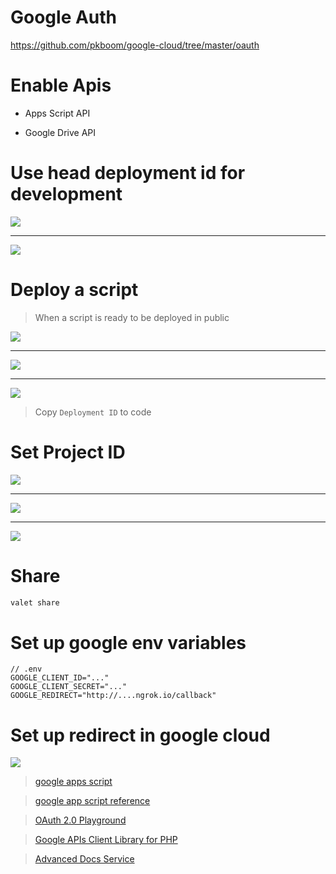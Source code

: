 # Google Auth

https://github.com/pkboom/google-cloud/tree/master/oauth

# Enable Apis

- Apps Script API

- Google Drive API

# Use head deployment id for development

<img src="images/test_deployment1.png" />

---

<img src="images/test_deployment2-1.png" />

# Deploy a script

> When a script is ready to be deployed in public

<img src="images/deploy1.png" />

---

<img src="images/deploy2-1.png" />

---

<img src="images/deploy3.png" />

> Copy `Deployment ID` to code

# Set Project ID

<img src="images/project1.png" />

---

<img src="images/project2.png" />

---

<img src="images/project3.png" />

# Share

```sh
valet share
```

# Set up google env variables

```
// .env
GOOGLE_CLIENT_ID="..."
GOOGLE_CLIENT_SECRET="..."
GOOGLE_REDIRECT="http://....ngrok.io/callback"
```

# Set up redirect in google cloud

<img src="images/redirect.png" />

> [google apps script](https://script.google.com/home/my)

> [google app script reference](https://developers.google.com/apps-script/reference)

> [OAuth 2.0 Playground](https://developers.google.com/oauthplayground/)

> [Google APIs Client Library for PHP](https://github.com/googleapis/google-api-php-client)

> [Advanced Docs Service](https://developers.google.com/apps-script/advanced/docs)
